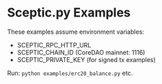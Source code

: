 # Sceptic.py Examples

These examples assume environment variables:

- SCEPTIC_RPC_HTTP_URL
- SCEPTIC_CHAIN_ID (CoreDAO mainnet: 1116)
- SCEPTIC_PRIVATE_KEY (for signed tx examples)

Run: `python examples/erc20_balance.py` etc.

